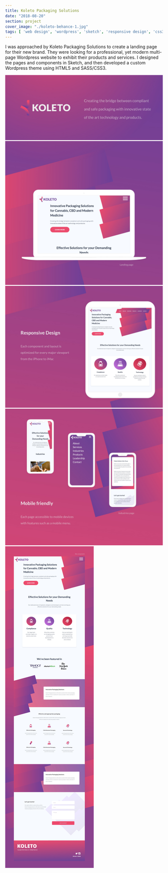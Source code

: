 ```yaml
---
title: Koleto Packaging Solutions
date: "2018-08-20"
section: project
cover_image: "./koleto-behance-1.jpg"
tags: [ 'web design', 'wordpress', 'sketch', 'responsive design', 'css3' ]
---
```


I was approached by Koleto Packaging Solutions to create a landing page for their new brand. They were looking for a professional, yet modern multi-page Wordpress website to exhibit their products and services. I designed the pages and components in Sketch, and then developed a custom Wordpress theme using HTML5 and SASS/CSS3.

<p>
    <img src="./koleto-behance-1.jpg" alt="" />
    <img src="./koleto-behance-2.jpg" alt="" />
    <img src="./koleto-behance-3.jpg" alt="" />
    <img src="./koleto-behance-4.jpg" alt="" />
    <img src="./koleto-behance-5.jpg" alt="" />
</p>